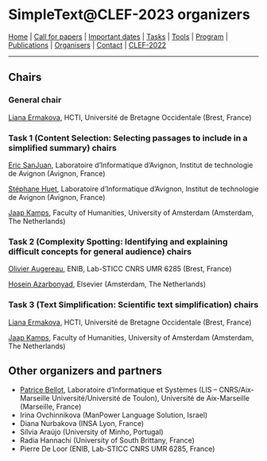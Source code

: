 # SimpleText@CLEF-2023 organizers

[Home](./) | [Call for papers](./CFP) | [Important dates](./dates) | [Tasks](./tasks)  | [Tools](./tools) | 
[Program](./program) | [Publications](./publications) | [Organisers](./organisers) | [Contact](./contact) | [CLEF-2022](https://simpletext-project.com/2022/clef/en/)

---

## Chairs

### General chair
[Liana Ermakova](https://www.univ-brest.fr/hcti/menu/Membres/Enseignants-chercheurs/Ermakova--Liana), HCTI, Université de Bretagne Occidentale (Brest, France)

### Task 1 (Content Selection: Selecting passages to include in a simplified summary) chairs
[Eric SanJuan](https://termwatch.es/), Laboratoire d’Informatique d’Avignon, Institut de technologie de Avignon (Avignon, France)

[Stéphane Huet](https://cv.archives-ouvertes.fr/shuet), Laboratoire d’Informatique d’Avignon, Institut de technologie de Avignon (Avignon, France)

[Jaap Kamps](https://e.humanities.uva.nl/), Faculty of Humanities, University of Amsterdam (Amsterdam, The Netherlands)

### Task 2 (Complexity Spotting: Identifying and explaining difficult concepts for general audience) chairs

[Olivier Augereau](https://olivier-augereau.com/), ENIB, Lab-STICC CNRS UMR 6285 (Brest, France)

[Hosein Azarbonyad](https://scholar.google.com/citations?user=JHL38zQAAAAJ&hl=en), Elsevier (Amsterdam, The Netherlands)

### Task 3 (Text Simplification: Scientific text simplification) chairs
[Liana Ermakova](https://www.univ-brest.fr/hcti/menu/Membres/Enseignants-chercheurs/Ermakova--Liana), HCTI, Université de Bretagne Occidentale (Brest, France)

[Jaap Kamps](https://e.humanities.uva.nl/), Faculty of Humanities, University of Amsterdam (Amsterdam, The Netherlands)

## Other organizers and partners

* [Patrice Bellot](https://ins2i.cnrs.fr/fr/personne/patrice-bellot), Laboratoire d’Informatique et Systèmes (LIS – CNRS/Aix-Marseille Université/Université de Toulon), Université de Aix-Marseille (Marseille, France)
* Irina Ovchinnikova (ManPower Language Solution, Israel)
* Diana Nurbakova (INSA Lyon, France)
* Sílvia Araújo (University of Minho, Portugal)
* Radia Hannachi (University of South Brittany, France)
* Pierre De Loor (ENIB, Lab-STICC CNRS UMR 6285, France)

